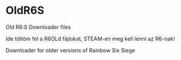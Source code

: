 # OldR6S
Old R6:S Downloader files

Ide töltöm fel a R6OLd fájlokat, STEAM-en meg kell lenni az R6-nak!

Downloader for older versions of Rainbow Six Siege
